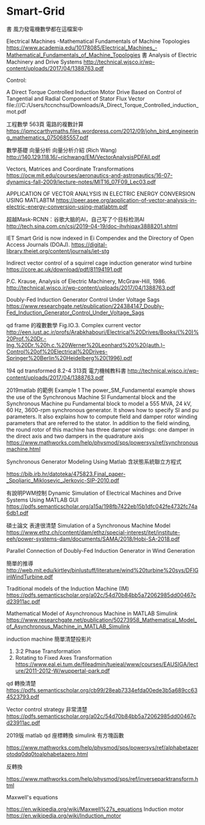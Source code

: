 # Smart-Grid
書  風力發電機數學都在這檔案中

Electrical Machines -Mathematical Fundamentals of Machine Topologies
https://www.academia.edu/10178085/Electrical_Machines_-Mathematical_Fundamentals_of_Machine_Topologies
書  Analysis of Electric Machinery and Drive Systems
http://technical.wjsco.ir/wp-content/uploads/2017/04/1388763.pdf

Control:


A Direct Torque Controlled Induction Motor Drive
Based on Control of Tangential and Radial
Component of Stator Flux Vector
file:///C:/Users/tccnchsu/Downloads/A_Direct_Torque_Controlled_induction_mot.pdf

工程數學 563頁  電路的複數計算
https://jpmccarthymaths.files.wordpress.com/2012/09/john_bird_engineering_mathematics_0750685557.pdf

數學基礎 向量分析
向量分析介紹 (Rich Wang)
http://140.129.118.16/~richwang/EM/VectorAnalysisPDFAll.pdf

Vectors, Matrices and Coordinate Transformations
https://ocw.mit.edu/courses/aeronautics-and-astronautics/16-07-dynamics-fall-2009/lecture-notes/MIT16_07F09_Lec03.pdf

APPLICATION OF VECTOR ANALYSIS IN ELECTRIC ENERGY
CONVERSION USING MATLABTM
https://peer.asee.org/application-of-vector-analysis-in-electric-energy-conversion-using-matlabtm.pdf


超越Mask-RCNN：谷歌大脑的AI，自己写了个目标检测AI
http://tech.sina.com.cn/csj/2019-04-19/doc-ihvhiqax3888201.shtml

IET Smart Grid is now indexed in Ei Compendex and the Directory of Open Access Journals (DOAJ).                                                                           https://digital-library.theiet.org/content/journals/iet-stg


Indirect vector control of a squirrel cage induction generator
wind turbine
https://core.ac.uk/download/pdf/81194191.pdf


P.C. Krause, Analysis of Electric Machinery, McGraw-Hill, 1986.
http://technical.wjsco.ir/wp-content/uploads/2017/04/1388763.pdf

Doubly-Fed Induction Generator Control Under Voltage Sags
https://www.researchgate.net/publication/224384147_Doubly-Fed_Induction_Generator_Control_Under_Voltage_Sags


qd frame 的複數數學
Fig.IO.3. Complex current vector http://een.iust.ac.ir/profs/Arabkhabouri/Electrical%20Drives/Books/(%20)%20Prof.%20Dr.-Ing.%20Dr.%20h.c.%20Werner%20Leonhard%20%20(auth.)-Control%20of%20Electrical%20Drives-Springer%20Berlin%20Heidelberg%20(1996).pdf

194  qd transformed 
8.2-4 313頁
電力機械教科書
http://technical.wjsco.ir/wp-content/uploads/2017/04/1388763.pdf

2019matlab 的範例       Example 1
The power_SM_Fundamental example shows the use of the Synchronous Machine SI Fundamental block and the Synchronous Machine pu Fundamental block to model a 555 MVA, 24 kV, 60 Hz, 3600-rpm synchronous generator. It shows how to specify SI and pu parameters. It also explains how to compute field and damper rotor winding parameters that are referred to the stator. In addition to the field winding, the round rotor of this machine has three damper windings: one damper in the direct axis and two dampers in the quadrature axis                                                                                                                                       https://www.mathworks.com/help/physmod/sps/powersys/ref/synchronousmachine.html



Synchronous Generator Modeling Using Matlab
含狀態系統聯立方程式

https://bib.irb.hr/datoteka/475823.Final_paper-_Spoljaric_Miklosevic_Jerkovic-SIP-2010.pdf

有說明PWM控制
Dynamic Simulation of Electrical Machines
and Drive Systems Using MATLAB GUI 
https://pdfs.semanticscholar.org/a15a/198fb7422eb15b1dfc042fe4732fc74a6db1.pdf

碩士論文  表達很清楚  Simulation of a Synchronous Machine Model
https://www.ethz.ch/content/dam/ethz/special-interest/itet/institute-eeh/power-systems-dam/documents/SAMA/2018/Hobi-SA-2018.pdf

Parallel Connection of Doubly-Fed
Induction Generator in Wind Generation

簡單的推導                                                  http://web.mit.edu/kirtley/binlustuff/literature/wind%20turbine%20sys/DFIGinWindTurbine.pdf

Traditional models of the Induction Machine (IM) 
https://pdfs.semanticscholar.org/a02c/54d70b84bb5a72062985dd00467cd23911ac.pdf

Mathematical Model of Asynchronous Machine in MATLAB Simulink
https://www.researchgate.net/publication/50273958_Mathematical_Model_of_Asynchronous_Machine_in_MATLAB_Simulink

induction machine 簡單清楚投影片
1. 3:2 Phase Transformation
2. Rotating to Fixed Axes Transformation
https://www.eal.ei.tum.de/fileadmin/tueieal/www/courses/EAUSIGA/lecture/2011-2012-W/wuppertal-park.pdf

qd 轉換清楚
https://pdfs.semanticscholar.org/cb99/28eab7334efda00ede3b5a689cc634523793.pdf

Vector control strategy 非常清楚
https://pdfs.semanticscholar.org/a02c/54d70b84bb5a72062985dd00467cd23911ac.pdf

2019版 matlab qd 座標轉換 simulink 有方塊函數

https://www.mathworks.com/help/physmod/sps/powersys/ref/alphabetazerotodq0dq0toalphabetazero.html

反轉換

https://www.mathworks.com/help/physmod/sps/ref/inverseparktransform.html   

Maxwell's equations

https://en.wikipedia.org/wiki/Maxwell%27s_equations
Induction motor
https://en.wikipedia.org/wiki/Induction_motor
